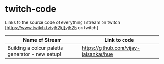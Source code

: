 # twitch-code
Links to the source code of everything I stream on twitch [https://www.twitch.tv/vj525][vj525 on twitch]


|  Name of Stream 	|  Link to code 	| 
|---	|---	|
|   Building a colour palette generator - new setup!	|  https://github.com/vijay-jaisankar/hue 	|

